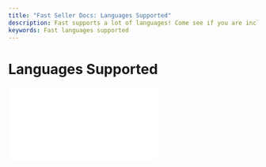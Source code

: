 ```yaml
---
title: "Fast Seller Docs: Languages Supported"
description: Fast supports a lot of languages! Come see if you are included!
keywords: Fast languages supported
---
```


# Languages Supported

<embed src="/reusables/for-sellers/_languages-supported.md" />
